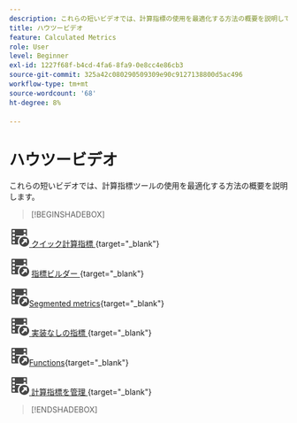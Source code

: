 ```yaml
---
description: これらの短いビデオでは、計算指標の使用を最適化する方法の概要を説明しています。
title: ハウツービデオ
feature: Calculated Metrics
role: User
level: Beginner
exl-id: 1227f68f-b4cd-4fa6-8fa9-0e8cc4e86cb3
source-git-commit: 325a42c080290509309e90c9127138800d5ac496
workflow-type: tm+mt
source-wordcount: '68'
ht-degree: 8%

---
```


# ハウツービデオ

これらの短いビデオでは、計算指標ツールの使用を最適化する方法の概要を説明します。

>[!BEGINSHADEBOX]

![Analysis Workspaceの VideoCheckedOut](/help/assets/icons/VideoCheckedOut.svg)[ クイック計算指標 ](https://experienceleague.adobe.com/docs/analytics-learn/tutorials/components/calculated-metrics/quick-calculated-metrics-in-analysis-workspace.html){target="_blank"}

![VideoCheckedOut](/help/assets/icons/VideoCheckedOut.svg) [ 指標ビルダー ](https://experienceleague.adobe.com/docs/analytics-learn/tutorials/components/calculated-metrics/calculated-metrics-metric-builder.html){target="_blank"}

![VideoCheckedOut](/help/assets/icons/VideoCheckedOut.svg)[Segmented metrics](https://experienceleague.adobe.com/docs/analytics-learn/tutorials/components/calculated-metrics/calculated-metrics-segmented-metrics.html?lang=ja){target="_blank"}

![VideoCheckedOut](/help/assets/icons/VideoCheckedOut.svg)[ 実装なしの指標 ](https://experienceleague.adobe.com/docs/analytics-learn/tutorials/components/calculated-metrics/calculated-metrics-implementationless-metrics.html?lang=ja){target="_blank"}

![VideoCheckedOut](/help/assets/icons/VideoCheckedOut.svg)[Functions](https://experienceleague.adobe.com/docs/analytics-learn/tutorials/components/calculated-metrics/calculated-metrics-functions.html){target="_blank"}

![VideoCheckedOut](/help/assets/icons/VideoCheckedOut.svg)[ 計算指標を管理 ](https://experienceleague.adobe.com/docs/analytics-learn/tutorials/components/calculated-metrics/manage-your-calculated-metrics.html){target="_blank"}


>[!ENDSHADEBOX]
